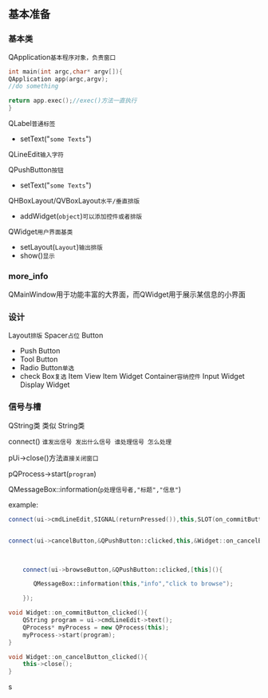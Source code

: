 ## 基本准备
### 基本类
QApplication`基本程序对象，负责窗口`
```C++
int main(int argc,char* argv[]){
QApplication app(argc,argv);
//do something

return app.exec();//exec()方法一直执行
}
```

QLabel`普通标签`
- setText("`some Texts`")

QLineEdit`输入字符`

QPushButton`按钮`
- setText("`some Texts`")

QHBoxLayout/QVBoxLayout`水平/垂直排版`
- addWidget(`object`)`可以添加控件或者排版`

QWidget`用户界面基类`
- setLayout(`Layout`)`输出排版`
- show()`显示`

### more_info
QMainWindow用于功能丰富的大界面，而QWidget用于展示某信息的小界面

### 设计
Layout`排版`
Spacer`占位`
Button
- Push Button
- Tool Button
- Radio Button`单选`
- check Box`复选`
Item View
Item Widget
Container`容纳控件`
Input Widget
Display Widget

### 信号与槽
QString类 类似 String类

connect()
`谁发出信号 发出什么信号 谁处理信号 怎么处理`

pUi-\>close()方法`直接关闭窗口`

pQProcess-\>start(`program`)

QMessageBox::information(`p处理信号者,"标题","信息"`)

example:
```C++
connect(ui->cmdLineEdit,SIGNAL(returnPressed()),this,SLOT(on_commitButton_clicked()));


connect(ui->cancelButton,&QPushButton::clicked,this,&Widget::on_cancelButton_clicked);

  

    connect(ui->browseButton,&QPushButton::clicked,[this](){

       QMessageBox::information(this,"info","click to browse");

    });
```

```C++
void Widget::on_commitButton_clicked(){
    QString program = ui->cmdLineEdit->text();
    QProcess* myProcess = new QProcess(this);
    myProcess->start(program);
}

void Widget::on_cancelButton_clicked(){
    this->close();
}
```

s